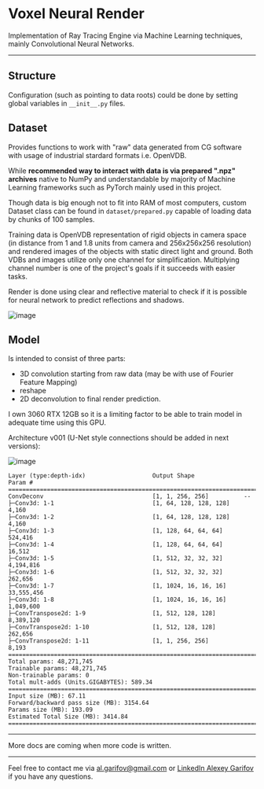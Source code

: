 # Voxel Neural Render
Implementation of Ray Tracing Engine via Machine Learning techniques, mainly Convolutional Neural Networks.
___
## Structure
Configuration (such as pointing to data roots) could be done by setting global variables in `__init__.py` files.

## Dataset
Provides functions to work with "raw" data generated from CG software with usage of industrial stardard formats i.e. OpenVDB. 

While **recommended way to interact with data is via prepared ".npz" archives** native to NumPy and understandable by majority of Machine Learning frameworks such as PyTorch mainly used in this project.

Though data is big enough not to fit into RAM of most computers, custom Dataset class can be found in `dataset/prepared.py` capable of loading data by chunks of 100 samples. 

Training data is OpenVDB representation of rigid objects in camera space (in distance from 1 and 1.8 units from camera and 256x256x256 resolution) and rendered images of the objects with static direct light and ground. 
Both VDBs and images utilize only one channel for simplification. 
Multiplying channel number is one of the project's goals if it succeeds with easier tasks.

Render is done using clear and reflective material to check if it is possible for neural network to predict reflections and shadows.

![image](https://github.com/Al-Garifov/VoxelNeuralRender/assets/113169696/40b0751c-404b-4c5f-9989-aae2235dea91)

## Model
Is intended to consist of three parts: 
- 3D convolution starting from raw data (may be with use of Fourier Feature Mapping)
- reshape
- 2D deconvolution to final render prediction.

I own 3060 RTX 12GB so it is a limiting factor to be able to train model in adequate time using this GPU.

Architecture v001 (U-Net style connections should be added in next versions):

![image](https://github.com/Al-Garifov/VoxelNeuralRender/assets/113169696/d4d226b4-2df3-4fa1-83c7-5a0fba56ab65)

```==========================================================================================
Layer (type:depth-idx)                   Output Shape              Param #
==========================================================================================
ConvDeconv                               [1, 1, 256, 256]          --
├─Conv3d: 1-1                            [1, 64, 128, 128, 128]    4,160
├─Conv3d: 1-2                            [1, 64, 128, 128, 128]    4,160
├─Conv3d: 1-3                            [1, 128, 64, 64, 64]      524,416
├─Conv3d: 1-4                            [1, 128, 64, 64, 64]      16,512
├─Conv3d: 1-5                            [1, 512, 32, 32, 32]      4,194,816
├─Conv3d: 1-6                            [1, 512, 32, 32, 32]      262,656
├─Conv3d: 1-7                            [1, 1024, 16, 16, 16]     33,555,456
├─Conv3d: 1-8                            [1, 1024, 16, 16, 16]     1,049,600
├─ConvTranspose2d: 1-9                   [1, 512, 128, 128]        8,389,120
├─ConvTranspose2d: 1-10                  [1, 512, 128, 128]        262,656
├─ConvTranspose2d: 1-11                  [1, 1, 256, 256]          8,193
==========================================================================================
Total params: 48,271,745
Trainable params: 48,271,745
Non-trainable params: 0
Total mult-adds (Units.GIGABYTES): 589.34
==========================================================================================
Input size (MB): 67.11
Forward/backward pass size (MB): 3154.64
Params size (MB): 193.09
Estimated Total Size (MB): 3414.84
==========================================================================================
```

___
More docs are coming when more code is written.
___

Feel free to contact me via [al.garifov@gmail.com](mailto:al.garifov@gmail.com) or [LinkedIn Alexey Garifov](https://www.linkedin.com/in/alexey-garifov/) if you have any questions.

